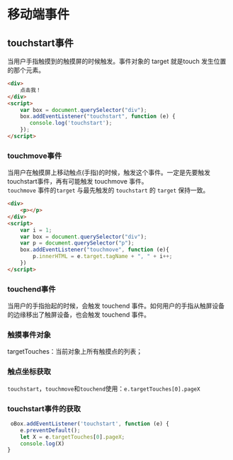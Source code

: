 # 移动端事件
## touchstart事件  
当用户手指触摸到的触摸屏的时候触发。事件对象的 target 就是touch 发生位置的那个元素。   
```html
<div>
    点击我！
</div>
<script>
    var box = document.querySelector("div");
    box.addEventListener("touchstart", function (e) {
       console.log('touchstart'); 
    });
</script>
```    
### touchmove事件    
当用户在触摸屏上移动触点(手指)的时候，触发这个事件。一定是先要触发touchstart事件，再有可能触发 touchmove 事件。      
​`touchmove` 事件的`target` 与最先触发的 `touchstart` 的 `target` 保持一致。      
```html
<div>
    <p></p>
</div>
<script>
    var i = 1;
    var box = document.querySelector("div");
    var p = document.querySelector("p");
    box.addEventListener("touchmove", function (e){
        p.innerHTML = e.target.tagName + ", " + i++;
    })
</script>
```    

### touchend事件     
 当用户的手指抬起的时候，会触发 touchend 事件。如何用户的手指从触屏设备的边缘移出了触屏设备，也会触发 touchend 事件。  
 
### 触摸事件对象    
targetTouches：当前对象上所有触摸点的列表；      

### 触点坐标获取    
`touchstart`，`touchmove`和`touchend`使用：`e.targetTouches[0].pageX`     

### touchstart事件的获取    
```javascript
 oBox.addEventListener('touchstart', function (e) {
 	e.preventDefault();
	let X = e.targetTouches[0].pageX;
	console.log(X)
}
 ```

